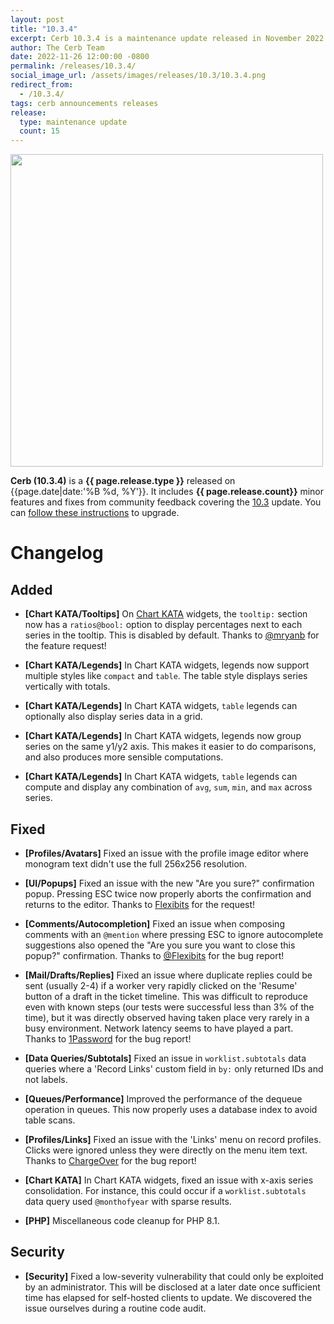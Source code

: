 ```yaml
---
layout: post
title: "10.3.4"
excerpt: Cerb 10.3.4 is a maintenance update released in November 2022 with 15 improvements from community feedback.
author: The Cerb Team
date: 2022-11-26 12:00:00 -0800
permalink: /releases/10.3.4/
social_image_url: /assets/images/releases/10.3/10.3.4.png
redirect_from:
  - /10.3.4/
tags: cerb announcements releases
release:
  type: maintenance update
  count: 15
---
```


<div class="cerb-screenshot">
<img src="{{page.social_image_url}}" class="screenshot" width="500">
</div>

**Cerb (10.3.4)** is a **{{ page.release.type }}** released on {{page.date|date:'%B %d, %Y'}}. It includes **{{ page.release.count}}** minor features and fixes from community feedback covering the [10.3](/releases/10.3/) update.  You can [follow these instructions](/docs/upgrading/) to upgrade.

# Changelog

## Added

* **[Chart KATA/Tooltips]** On [Chart KATA](/docs/dashboards/widgets/chart-kata/) widgets, the `tooltip:` section now has a `ratios@bool:` option to display percentages next to each series in the tooltip. This is disabled by default. Thanks to [@mryanb](https://github.com/mryanb/) for the feature request!

* **[Chart KATA/Legends]** In Chart KATA widgets, legends now support multiple styles like `compact` and `table`. The table style displays series vertically with totals.

* **[Chart KATA/Legends]** In Chart KATA widgets, `table` legends can optionally also display series data in a grid.

* **[Chart KATA/Legends]** In Chart KATA widgets, legends now group series on the same y1/y2 axis. This makes it easier to do comparisons, and also produces more sensible computations.

* **[Chart KATA/Legends]** In Chart KATA widgets, `table` legends can compute and display any combination of `avg`, `sum`, `min`, and `max` across series.

## Fixed

* **[Profiles/Avatars]** Fixed an issue with the profile image editor where monogram text didn't use the full 256x256 resolution.

* **[UI/Popups]** Fixed an issue with the new "Are you sure?" confirmation popup. Pressing ESC twice now properly aborts the confirmation and returns to the editor. Thanks to [Flexibits](https://flexibits.com/) for the request!

* **[Comments/Autocompletion]** Fixed an issue when composing comments with an `@mention` where pressing ESC to ignore autocomplete suggestions also opened the "Are you sure you want to close this popup?" confirmation. Thanks to [@Flexibits](https://flexibits.com/) for the bug report!

* **[Mail/Drafts/Replies]** Fixed an issue where duplicate replies could be sent (usually 2-4) if a worker very rapidly clicked on the 'Resume' button of a draft in the ticket timeline. This was difficult to reproduce even with known steps (our tests were successful less than 3% of the time), but it was directly observed having taken place very rarely in a busy environment. Network latency seems to have played a part. Thanks to [1Password](https://1password.com/) for the bug report!

* **[Data Queries/Subtotals]** Fixed an issue in `worklist.subtotals` data queries where a 'Record Links' custom field in `by:` only returned IDs and not labels.

* **[Queues/Performance]** Improved the performance of the dequeue operation in queues. This now properly uses a database index to avoid table scans.

* **[Profiles/Links]** Fixed an issue with the 'Links' menu on record profiles. Clicks were ignored unless they were directly on the menu item text. Thanks to [ChargeOver](https://chargeover.com/) for the bug report!

* **[Chart KATA]** In Chart KATA widgets, fixed an issue with x-axis series consolidation. For instance, this could occur if a `worklist.subtotals` data query used `@monthofyear` with sparse results.

* **[PHP]** Miscellaneous code cleanup for PHP 8.1.

## Security

* **[Security]** Fixed a low-severity vulnerability that could only be exploited by an administrator. This will be disclosed at a later date once sufficient time has elapsed for self-hosted clients to update. We discovered the issue ourselves during a routine code audit.